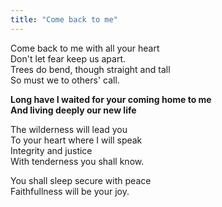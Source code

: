 ```yaml
---
title: "Come back to me"
---
```


Come back to me with all your heart   
Don't let fear keep us apart.   
Trees do bend, though straight and tall   
So must we to others' call.

**Long have I waited for your coming home to me   
And living deeply our new life**

The wilderness will lead you   
To your heart where I will speak   
Integrity and justice   
With tenderness you shall know.

You shall sleep secure with peace   
Faithfullness will be your joy.